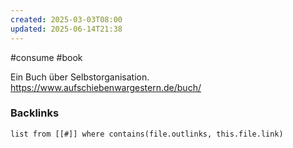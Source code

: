 ```yaml
---
created: 2025-03-03T08:00
updated: 2025-06-14T21:38
---
```

#consume #book 

Ein Buch über Selbstorganisation. 
https://www.aufschiebenwargestern.de/buch/

### Backlinks
```dataview 
list from [[#]] where contains(file.outlinks, this.file.link)
```

